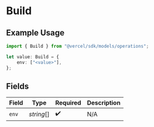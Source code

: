 # Build

## Example Usage

```typescript
import { Build } from "@vercel/sdk/models/operations";

let value: Build = {
    env: ["<value>"],
};
```

## Fields

| Field              | Type               | Required           | Description        |
| ------------------ | ------------------ | ------------------ | ------------------ |
| `env`              | *string*[]         | :heavy_check_mark: | N/A                |